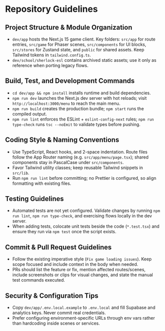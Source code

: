 # Repository Guidelines

## Project Structure & Module Organization
- `dev/app` hosts the Next.js 15 game client. Key folders: `src/app` for route entries, `src/game` for Phaser scenes, `src/components` for UI blocks, `src/stores` for Zustand state, and `public` for shared assets. Keep Tailwind tokens in `tailwind.config.ts`.
- `dev/school/sherlock-esl` contains archived static assets; use it only as reference when porting legacy flows.

## Build, Test, and Development Commands
- `cd dev/app && npm install` installs runtime and build dependencies.
- `npm run dev` launches the Next.js dev server with hot reloads; visit `http://localhost:3000/menu` to reach the main menu.
- `npm run build` creates the production bundle; `npm start` runs the compiled output.
- `npm run lint` enforces the ESLint + `eslint-config-next` rules; `npm run type-check` runs `tsc --noEmit` to validate types before pushing.

## Coding Style & Naming Conventions
- Use TypeScript, React hooks, and 2-space indentation. Route files follow the App Router naming (e.g. `src/app/menu/page.tsx`); shared components stay in PascalCase under `src/components`.
- Favor Tailwind utility classes; keep reusable Tailwind snippets in `src/lib`.
- Run `npm run lint` before committing; no Prettier is configured, so align formatting with existing files.

## Testing Guidelines
- Automated tests are not yet configured. Validate changes by running `npm run lint`, `npm run type-check`, and exercising flows locally in the dev server.
- When adding tests, colocate unit tests beside the code (`*.test.tsx`) and ensure they run via `npm test` once the script exists.

## Commit & Pull Request Guidelines
- Follow the existing imperative style (`Fix game loading issues`). Keep scope focused and include context in the body when needed.
- PRs should list the feature or fix, mention affected routes/scenes, include screenshots or clips for visual changes, and state the manual test commands executed.

## Security & Configuration Tips
- Copy `dev/app/.env.local.example` to `.env.local` and fill Supabase and analytics keys. Never commit real credentials.
- Prefer configuring environment-specific URLs through env vars rather than hardcoding inside scenes or services.
